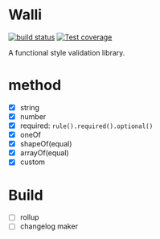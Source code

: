 # Walli
[![build status](https://img.shields.io/travis/imcuttle/walli/master.svg?style=flat-square)](https://travis-ci.org/imcuttle/walli)
[![Test coverage](https://img.shields.io/codecov/c/github/imcuttle/walli.svg?style=flat-square)](https://codecov.io/github/imcuttle/walli?branch=master)

A functional style validation library.

# method
- [x] string
- [x] number
- [x] required: `rule().required().optional()`
- [x] oneOf
- [x] shapeOf(equal)
- [x] arrayOf(equal)
- [x] custom

# Build
- [ ] rollup
- [ ] changelog maker
